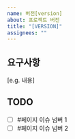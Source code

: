 ```yaml
---
name: 버전[version]
about: 프로젝트 버전
title: "[VERSION]"
assignees: ""
---
```


## 요구사항

[e.g. 내용]

## TODO

- [ ] #페이지 이슈 넘버 1
- [ ] #페이지 이슈 넘버 2
